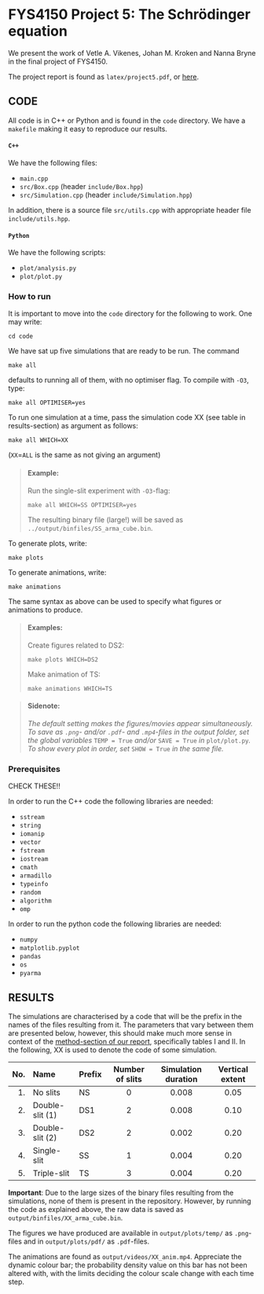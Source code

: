 # FYS4150 Project 5: The Schrödinger equation

We present the work of Vetle A. Vikenes, Johan M. Kroken and Nanna Bryne in the final project of FYS4150.

The project report is found as `latex/project5.pdf`, or [here](https://github.com/Vikenes/FYS4150/blob/main/project5/latex/project5.pdf).

## **CODE**

All code is in C++ or Python and is found in the `code` directory. We have a `makefile` making it easy to reproduce our results.

#### **`C++`**
We have the following files:
* `main.cpp`
* `src/Box.cpp` (header `include/Box.hpp`)
* `src/Simulation.cpp` (header `include/Simulation.hpp`)

In addition, there is a source file `src/utils.cpp` with appropriate header file `include/utils.hpp`.

#### **`Python`**
We have the following scripts:
* `plot/analysis.py` 
* `plot/plot.py`

### How to run

It is important to move into the `code` directory for the following to work. One may write:
```
cd code
```
We have sat up five simulations that are ready to be run. The command
~~~
make all
~~~
defaults to running all of them, with no optimiser flag. To compile with `-O3`, type:
~~~
make all OPTIMISER=yes
~~~
To run one simulation at a time, pass the simulation code XX (see table in results-section) as argument as follows:
~~~
make all WHICH=XX
~~~
(`XX`$=$`ALL` is the same as not giving an argument)

>#### Example:
>Run the single-slit experiment with `-O3`-flag:
>~~~
>make all WHICH=SS OPTIMISER=yes
>~~~
>The resulting binary file (large!) will be saved as `../output/binfiles/SS_arma_cube.bin`.


To generate plots, write:
```
make plots
```
To generate animations, write:
```
make animations
```
The same syntax as above can be used to specify what figures or animations to produce.
>#### Examples:
>Create figures related to DS2:
>~~~
>make plots WHICH=DS2
>~~~
>Make animation of TS:
>~~~
>make animations WHICH=TS
>~~~

>#### Sidenote: 
>_The default setting makes the figures/movies appear simultaneously. To save as `.png`- and/or `.pdf`- and `.mp4`-files in the output folder, set the global variables_ `TEMP = True` _and/or_ `SAVE = True` _in_ `plot/plot.py`_. To show every plot in order, set_ `SHOW = True` _in the same file._


### Prerequisites

CHECK THESE!!

In order to run the C++ code the following libraries are needed:

* `sstream`
* `string`
* `iomanip`
* `vector`
* `fstream`
* `iostream`
* `cmath`
* `armadillo`
* `typeinfo`
* `random`
* `algorithm`
* `omp`

In order to run the python code the following libraries are needed:

* `numpy`
* `matplotlib.pyplot`
* `pandas`
* `os`
* `pyarma`


## **RESULTS**

The simulations are characterised by a code that will be the prefix in the names of the files resulting from it. The parameters that vary between them are presented below, however, this should make much more sense in context of the [method-section of our report](https://github.com/Vikenes/FYS4150/blob/main/project5/latex/project5.pdf), specifically tables I and II. In the following, XX is used to denote the code of some simulation.

|No.|Name               | Prefix    | Number of slits   | Simulation duration   | Vertical extent   |
|--:|:---               | :---      | :----:            | :----:                | :----:            |
|1. |No slits           | NS        | 0                 | 0.008                 | 0.05              |
|2. |Double-slit (1)    | DS1       | 2                 | 0.008                 | 0.10              |
|3. |Double-slit (2)    | DS2       | 2                 | 0.002                 | 0.20              |
|4. |Single-slit        | SS        | 1                 | 0.004                 | 0.20              |
|5. |Triple-slit        | TS        | 3                 | 0.004                 | 0.20              |

**Important**: Due to the large sizes of the binary files resulting from the simulations, none of them is present in the repository. However, by running the code as explained above, the raw data is saved as `output/binfiles/XX_arma_cube.bin`.

The figures we have produced are available in `output/plots/temp/` as `.png`-files and in `output/plots/pdf/` as `.pdf`-files.

The animations are found as `output/videos/XX_anim.mp4`. Appreciate the dynamic colour bar; the probability density value on this bar has not been altered with, with the limits deciding the colour scale change with each time step.
